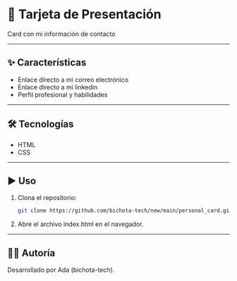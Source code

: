 # 🚀 Tarjeta de Presentación

Card con mi información de contacto

---

## ✨ Características
- Enlace directo a mi correo electrónico
- Enlace directo a mi linkedin  
- Perfil profesional y habilidades

---

## 🛠️ Tecnologías
- HTML  
- CSS

---

## ▶️ Uso
1. Clona el repositorio:
   ```bash
   git clone https://github.com/bichota-tech/new/main/personal_card.git
2. Abre el archivo index.html en el navegador.

---

## 👩‍💻 Autoría

Desarrollado por Ada (bichota-tech).
